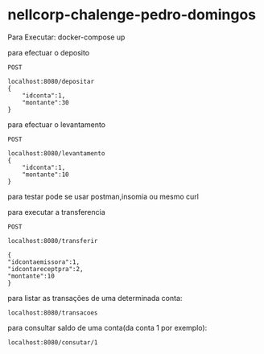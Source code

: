 # nellcorp-chalenge-pedro-domingos
Para Executar:
    docker-compose up


para efectuar o deposito

    POST
    
    localhost:8080/depositar
    {
        "idconta":1,
        "montante":30
    }


para efectuar o levantamento

    POST
    
    localhost:8080/levantamento
    {
        "idconta":1,
        "montante":10
    }




para testar pode se usar postman,insomia ou mesmo curl

para executar a transferencia

    POST

    localhost:8080/transferir
    
    {
	"idcontaemissora":1,
	"idcontareceptpra":2,
	"montante":10
    }

para listar as transações de uma determinada conta:

    localhost:8080/transacoes
 

para consultar saldo de uma  conta(da conta 1 por exemplo):

    localhost:8080/consutar/1